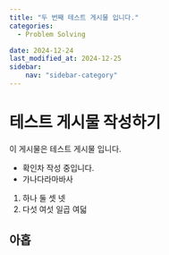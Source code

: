 ```yaml
---
title: "두 번째 테스트 게시물 입니다."
categories:
  - Problem Solving

date: 2024-12-24
last_modified_at: 2024-12-25
sidebar:
    nav: "sidebar-category"
---
```


# 테스트 게시물 작성하기

이 게시물은 테스트 게시물 입니다.

- 확인차 작성 중입니다.
- 가나다라마바사

1. 하나 둘 셋 넷
2. 다섯 여섯 일곱 여덟

## 아홉